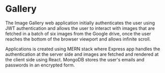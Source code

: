 # Gallery
The Image Gallery web application initially authenticates the user using JWT authentication and allows the user to interact with images that are fetched in a batch of six images from the Google drive, once the user reaches the bottom of the browser viewport and allows infinite scroll.

Applications is created using MERN stack where Express app handles the authentication at the server side and images are fetched and rendered at the client side using React. MongoDB stores the user's emails and passwords in an encrypted form.
